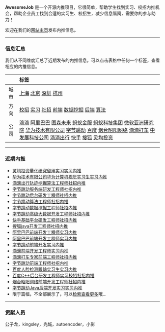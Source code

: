 
 
**AwesomeJob** 是一个开源内推项目，它很简单，帮助学生找到实习、校招内推机会，帮助企业员工找到合适的实习生、校招生，减少信息隔阂，需要你的参与助力！

欢迎在我们的[网站主页](https://awesomejob.gitee.io/)发布内推信息。


--- 
### 信息汇总

我们从不同维度汇总了近期发布的内推信息，可以点击表格中任何一个标签，查看相应的内推信息。

||标签|
|:---:|:---|
|城市|[上海](https://awesomejob.gitee.io/tags/上海)	[北京](https://awesomejob.gitee.io/tags/北京)	[深圳](https://awesomejob.gitee.io/tags/深圳)	[杭州](https://awesomejob.gitee.io/tags/杭州)|
|方向|[校招](https://awesomejob.gitee.io/series/校招)	[实习](https://awesomejob.gitee.io/series/实习)	[社招](https://awesomejob.gitee.io/series/社招)	[前端](https://awesomejob.gitee.io/categories/前端)	[数据挖掘](https://awesomejob.gitee.io/categories/数据挖掘)	[后端](https://awesomejob.gitee.io/categories/后端)	[算法](https://awesomejob.gitee.io/categories/算法)|
|公司|[滴滴](https://awesomejob.gitee.io/tags/滴滴)	[阿里巴巴](https://awesomejob.gitee.io/tags/阿里巴巴)	[图森未来](https://awesomejob.gitee.io/tags/图森未来)	[蚂蚁金服](https://awesomejob.gitee.io/tags/蚂蚁金服)	[蚂蚁科技集团](https://awesomejob.gitee.io/tags/蚂蚁科技集团)	[微软亚洲研究院](https://awesomejob.gitee.io/tags/微软亚洲研究院)	[华为技术有限公司](https://awesomejob.gitee.io/tags/华为技术有限公司)	[字节跳动](https://awesomejob.gitee.io/tags/字节跳动)	[百度](https://awesomejob.gitee.io/tags/百度)	[烟台昭阳网络](https://awesomejob.gitee.io/tags/烟台昭阳网络)	[滴滴打车](https://awesomejob.gitee.io/tags/滴滴打车)	[中发展科技公司](https://awesomejob.gitee.io/tags/中发展科技公司)	[滴滴出行](https://awesomejob.gitee.io/tags/滴滴出行)	[快手](https://awesomejob.gitee.io/tags/快手)	[搜狐](https://awesomejob.gitee.io/tags/搜狐)	[灵均投资](https://awesomejob.gitee.io/tags/灵均投资)|
--- 

### 近期内推 
- [灵均投资量化研究留用实习实习内推](https://awesomejob.gitee.io/posts/jobs/job_7)
- [华为技术有限公司华为计算机视觉实习生实习内推](https://awesomejob.gitee.io/posts/jobs/job_8)
- [滴滴出行轨迹挖掘算法工程师社招内推](https://awesomejob.gitee.io/posts/jobs/job_9)
- [字节跳动服务端研发工程师社招内推](https://awesomejob.gitee.io/posts/jobs/job_10)
- [字节跳动后台研发工程师社招内推](https://awesomejob.gitee.io/posts/jobs/job_11)
- [字节跳动算法工程师社招内推](https://awesomejob.gitee.io/posts/jobs/job_12)
- [字节跳动数据挖掘工程师社招内推](https://awesomejob.gitee.io/posts/jobs/job_13)
- [字节跳动高级大数据开发工程师社招内推](https://awesomejob.gitee.io/posts/jobs/job_14)
- [快手基础平台研发工程师社招内推](https://awesomejob.gitee.io/posts/jobs/job_15)
- [搜狐java开发工程师社招内推](https://awesomejob.gitee.io/posts/jobs/job_16)
- [阿里巴巴前端开发工程师实习内推](https://awesomejob.gitee.io/posts/jobs/job_17)
- [阿里巴巴前端开发工程师实习内推](https://awesomejob.gitee.io/posts/jobs/job_18)
- [字节跳动前端开发实习内推](https://awesomejob.gitee.io/posts/jobs/job_19)
- [滴滴前端开发工程师实习内推](https://awesomejob.gitee.io/posts/jobs/job_20)
- [滴滴打车专家前端工程师社招内推](https://awesomejob.gitee.io/posts/jobs/job_21)
- [字节跳动前端工程师社招内推](https://awesomejob.gitee.io/posts/jobs/job_22)
- [百度人脸检测跟踪实习生实习内推](https://awesomejob.gitee.io/posts/jobs/job_23)
- [百度C++后台研发工程师实习校招社招内推](https://awesomejob.gitee.io/posts/jobs/job_24)
- [烟台昭阳网络前端开发工程师社招内推](https://awesomejob.gitee.io/posts/jobs/job_25)
- [字节跳动Java后端开发实习实习内推](https://awesomejob.gitee.io/posts/jobs/job_26)
- 限于篇幅，不全部展示了，可以[检索查看更多](https://awesomejob.gitee.io/)哦...
--- 
### 贡献人员
公子龙，kingsley，光城，autoencoder，小彭